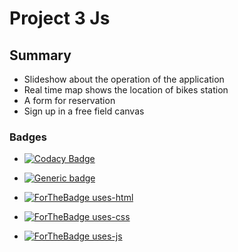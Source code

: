 # Project 3 Js

## Summary 

+   Slideshow about the operation of the application
+   Real time map shows the location of bikes station
+   A form for reservation 
+   Sign up in a free field canvas

### Badges 


+   [![Codacy Badge](https://api.codacy.com/project/badge/Grade/8f5111a7003f461196cad9f29b50bde5)](https://www.codacy.com/app/Matthias-Geslin/Project_3_Js?utm_source=github.com&amp;utm_medium=referral&amp;utm_content=Matthias-Geslin/Project_3_Js&amp;utm_campaign=Badge_Grade)

+   [![Generic badge](https://img.shields.io/github/last-commit/Matthias-Geslin/Matthias-Geslin.svg?label=Last+Commit)](https://github.com/Matthias-Geslin/Project_3_Js/commits/master)

+   [![ForTheBadge uses-html](http://ForTheBadge.com/images/badges/uses-html.svg)](http://ForTheBadge.com)

+   [![ForTheBadge uses-css](http://ForTheBadge.com/images/badges/uses-css.svg)](http://ForTheBadge.com)

+   [![ForTheBadge uses-js](http://ForTheBadge.com/images/badges/uses-js.svg)](http://ForTheBadge.com)